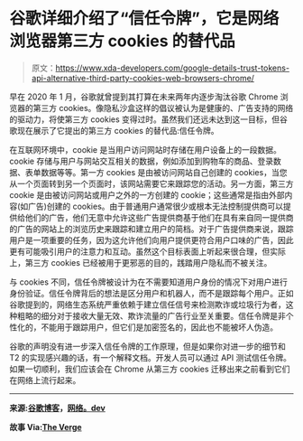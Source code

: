 # 谷歌详细介绍了“信任令牌”，它是网络浏览器第三方 cookies 的替代品

> 原文：<https://www.xda-developers.com/google-details-trust-tokens-api-alternative-third-party-cookies-web-browsers-chrome/>

早在 2020 年 1 月，谷歌就曾提到其打算在未来两年内逐步淘汰谷歌 Chrome 浏览器的第三方 cookies。像隐私沙盒这样的倡议被认为是健康的、广告支持的网络的驱动力，将使第三方 cookies 变得过时。虽然我们还远未达到这一目标，但谷歌现在展示了它提出的第三方 cookies 的替代品:信任令牌。

在互联网环境中，cookie 是当用户访问网站时存储在用户设备上的一段数据。cookie 存储与用户与网站交互相关的数据，例如添加到购物车的商品、登录数据、表单数据等等。第一方 cookies 是由被访问网站自己创建的 cookies，当您从一个页面转到另一个页面时，该网站需要它来跟踪您的活动。另一方面，第三方 cookie 是由被访问网站或用户之外的一方创建的 cookie；这些通常是指由外部内容(如广告)创建的 cookies。由于普通用户通常很少或根本无法控制提供商可以提供给他们的广告，他们无意中允许这些广告提供商基于他们在具有来自同一提供商的广告的网站上的浏览历史来跟踪和建立用户的简档。对于广告提供商来说，跟踪用户是一项重要的任务，因为这允许他们向用户提供更符合用户口味的广告，因此更有可能吸引用户的注意力和互动。虽然这个目标表面上听起来很合理，但实际上，第三方 cookies 已经被用于更邪恶的目的，践踏用户隐私而不被关注。

与 cookies 不同，信任令牌被设计为在不需要知道用户身份的情况下对用户进行身份验证。信任令牌背后的想法是区分用户和机器人，而不是跟踪每个用户。正如谷歌提到的，网络生态系统严重依赖于建立信任信号来检测欺诈或垃圾行为者，这种粗略的细分对于接收大量无效、欺诈流量的广告行业至关重要。信任令牌是非个性化的，不能用于跟踪用户，但它们是加密签名的，因此也不能被坏人伪造。

谷歌的声明没有进一步深入信任令牌的工作原理，但是如果你对进一步的细节和 T2 的实现感兴趣的话，有一个解释文档。开发人员可以通过 API 测试信任令牌。如果一切顺利，我们应该会在 Chrome 从第三方 cookies 迁移出来之前看到它们在网络上流行起来。

* * *

**来源:[谷歌博客](https://blog.google/products/ads-commerce/improving-user-privacy-in-digital-advertising)，[网络。dev](https://web.dev/trust-tokens/)**

**故事 Via:[The Verge](https://www.theverge.com/2020/7/31/21349538/google-changes-ads-data-cookies-privacy)**